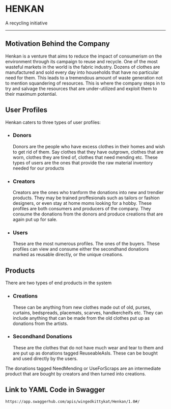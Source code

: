 # **HENKAN**
A recycling initiative
- - - -

## Motivation Behind the Company

Henkan is a venture that aims to reduce the impact of consumerism on the environment through its campaign to reuse and recycle. One of the most wasteful markets in the world is the fabric industry. Dozens of clothes are manufactured and sold every day into households that have no particular need for them. This leads to a tremendous amount
of waste generation not to mention squandering of resources. This is where the company steps in to try and salvage the resources that are under-utilized and exploit them to their maximum potential.

## User Profiles

Henkan caters to three types of user profiles:

- ### Donors
  Donors are the people who have excess clothes in their homes and wish to get rid of them. Say clothes that they have outgrown, clothes that are worn, clothes they are tired of, clothes that need mending etc. These types of users are the ones that provide the raw material inventory needed for our products

- ### Creators
  Creators are the ones who tranform the donations into new and trendier products. They may be trained proffesionals such as tailors or fashion designers, or even stay at home moms looking for a hobby. These profiles are both consumers and producers of the company. They consume the donations from the donors and produce creations that are again put up for sale. 

- ### Users
  These are the most numerous profiles. The ones of the buyers. These profiles can view and consume either the secondhand donations marked as reusable directly, or the unique creations.

## Products

There are two types of end products in the system

- ### Creations
  These can be anything from new clothes made out of old, purses, curtains, bedspreads, placemats, scarves, handkercheifs etc. They can include anything that can be made from the old clothes put up as donations from the artists. 

- ### Secondhand Donations
  These are the clothes that do not have much wear and tear to them and are put up as donations tagged ReuseableAsIs. These can be bought and used directly by the users.

The donations tagged NeedMending or UseForScraps are an intermediate product that are bought by creators and then turned into creations. 

## Link to YAML Code in Swagger

`` https://app.swaggerhub.com/apis/wingedkittykat/Henkan/1.0#/ ``


